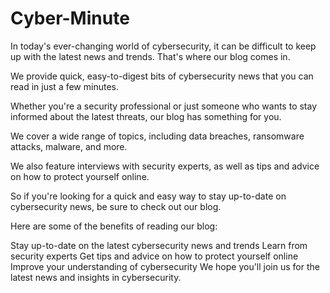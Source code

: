 # Cyber-Minute

In today's ever-changing world of cybersecurity, it can be difficult to keep up with the latest news and trends. That's where our blog comes in.

We provide quick, easy-to-digest bits of cybersecurity news that you can read in just a few minutes.

Whether you're a security professional or just someone who wants to stay informed about the latest threats, our blog has something for you.

We cover a wide range of topics, including data breaches, ransomware attacks, malware, and more.

We also feature interviews with security experts, as well as tips and advice on how to protect yourself online.

So if you're looking for a quick and easy way to stay up-to-date on cybersecurity news, be sure to check out our blog.

Here are some of the benefits of reading our blog:

Stay up-to-date on the latest cybersecurity news and trends
Learn from security experts
Get tips and advice on how to protect yourself online
Improve your understanding of cybersecurity
We hope you'll join us for the latest news and insights in cybersecurity.
